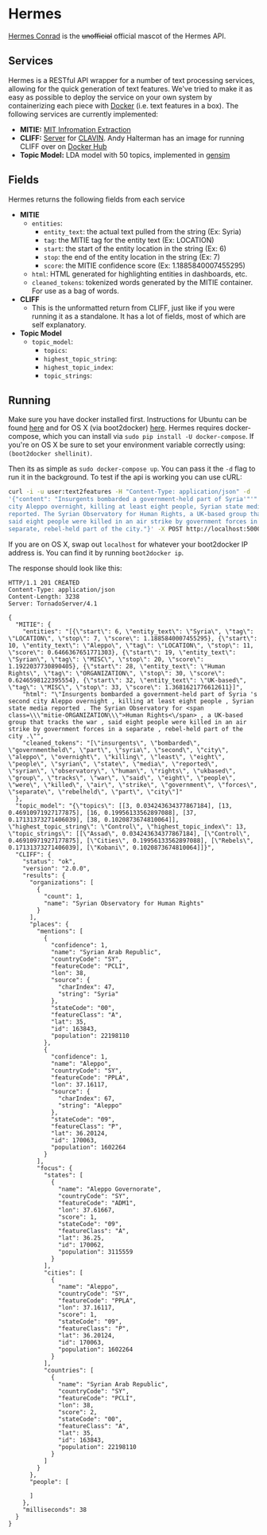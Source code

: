 # Hermes 

[Hermes Conrad](http://futurama.wikia.com/wiki/Hermes_Conrad) is the ~~unofficial~~ official
mascot of the Hermes API.

## Services

Hermes is a RESTful API wrapper for a number of text processing
services, allowing for the quick generation of text features. We've tried to
make it as easy as possible to deploy the service on your own system by
containerizing each piece with [Docker](https://www.docker.com/whatisdocker/) (i.e. text
features in a box). The following services are currently implemented:

- **MITIE:** [MIT Infromation Extraction](https://github.com/mit-nlp/MITIE)
- **CLIFF:** [Server](https://github.com/c4fcm/CLIFF) for
    [CLAVIN](https://github.com/Berico-Technologies/CLAVIN/tree/stable/1.1.x).
    Andy Halterman has an image for running CLIFF over on [Docker
    Hub](https://registry.hub.docker.com/u/ahalterman/cliff/)
- **Topic Model:** LDA model with 50 topics, implemented in
    [gensim](https://radimrehurek.com/gensim/)

## Fields

Hermes returns the following fields from each service

- **MITIE**
    - `entities`:
        - `entity_text`: the actual text pulled from the string (Ex: Syria)
        - `tag`: the MITIE tag for the entity text (Ex: LOCATION)
        - `start`: the start of the entity location in the string (Ex: 6)
        - `stop`: the end of the entity location in the string (Ex: 7)
        - `score`: the MITIE confidence score (Ex: 1.1885840007455295)
    - `html`: HTML generated for highlighting entities in dashboards, etc.
    - `cleaned_tokens`: tokenized words generated by the MITIE container.
        For use as a bag of words.
- **CLIFF**
    - This is the unformatted return from CLIFF, just like if you were running
        it as a standalone. It has a lot of fields, most of which are self
        explanatory.
- **Topic Model**
    - `topic_model`:
        - `topics`:
        - `highest_topic_string`:
        - `highest_topic_index`:
        - `topic_strings`:

## Running

Make sure you have docker installed first. Instructions for Ubuntu can be found
[here](http://docs.docker.com/installation/ubuntulinux/) and for OS X (via
boot2docker) [here](https://docs.docker.com/installation/mac/). Hermes requires
docker-compose, which you can install via `sudo pip install -U docker-compose`.
If you're on OS X be sure to set your environment variable correctly using:
`(boot2docker shellinit)`.

Then its as simple as `sudo docker-compose up`. You can pass it the `-d` flag
to run it in the background. To test if the api is working you can use cURL:

```bash
curl -i -u user:text2features -H "Content-Type: application/json" -d
'{"content": "Insurgents bombarded a government-held part of Syria'"'"'s second
city Aleppo overnight, killing at least eight people, Syrian state media
reported. The Syrian Observatory for Human Rights, a UK-based group that tracks the war,
said eight people were killed in an air strike by government forces in a
separate, rebel-held part of the city."}' -X POST http://localhost:5000/
```

If you are on OS X, swap out `localhost` for whatever your boot2docker IP
address is. You can find it by running `boot2docker ip`.

The response should look like this:

```http
HTTP/1.1 201 CREATED
Content-Type: application/json
Content-Length: 3238
Server: TornadoServer/4.1

{
  "MITIE": {
    "entities": "[{\"start\": 6, \"entity_text\": \"Syria\", \"tag\": \"LOCATION\", \"stop\": 7, \"score\": 1.1885840007455295}, {\"start\": 10, \"entity_text\": \"Aleppo\", \"tag\": \"LOCATION\", \"stop\": 11, \"score\": 0.6466367651771303}, {\"start\": 19, \"entity_text\": \"Syrian\", \"tag\": \"MISC\", \"stop\": 20, \"score\": 1.1922037730890405}, {\"start\": 28, \"entity_text\": \"Human Rights\", \"tag\": \"ORGANIZATION\", \"stop\": 30, \"score\": 0.6246598122395554}, {\"start\": 32, \"entity_text\": \"UK-based\", \"tag\": \"MISC\", \"stop\": 33, \"score\": 1.3681621776612611}]",
    "html": "\"Insurgents bombarded a government-held part of Syria 's second city Aleppo overnight , killing at least eight people , Syrian state media reported . The Syrian Observatory for <span class=\\\"mitie-ORGANIZATION\\\">Human Rights<\/span> , a UK-based group that tracks the war , said eight people were killed in an air strike by government forces in a separate , rebel-held part of the city .\"",
    "cleaned_tokens": "[\"insurgents\", \"bombarded\", \"governmentheld\", \"part\", \"syria\", \"second\", \"city\", \"aleppo\", \"overnight\", \"killing\", \"least\", \"eight\", \"people\", \"syrian\", \"state\", \"media\", \"reported\", \"syrian\", \"observatory\", \"human\", \"rights\", \"ukbased\", \"group\", \"tracks\", \"war\", \"said\", \"eight\", \"people\", \"were\", \"killed\", \"air\", \"strike\", \"government\", \"forces\", \"separate\", \"rebelheld\", \"part\", \"city\"]"
  },
  "topic_model": "{\"topics\": [[3, 0.034243634377867184], [13, 0.46910971927177875], [16, 0.19956133562897088], [37, 0.17131373271406039], [38, 0.1020873674810064]], \"highest_topic_string\": \"Control\", \"highest_topic_index\": 13, \"topic_strings\": [[\"Assad\", 0.034243634377867184], [\"Control\", 0.46910971927177875], [\"Cities\", 0.19956133562897088], [\"Rebels\", 0.17131373271406039], [\"Kobani\", 0.1020873674810064]]}",
  "CLIFF": {
    "status": "ok",
    "version": "2.0.0",
    "results": {
      "organizations": [
        {
          "count": 1,
          "name": "Syrian Observatory for Human Rights"
        }
      ],
      "places": {
        "mentions": [
          {
            "confidence": 1,
            "name": "Syrian Arab Republic",
            "countryCode": "SY",
            "featureCode": "PCLI",
            "lon": 38,
            "source": {
              "charIndex": 47,
              "string": "Syria"
            },
            "stateCode": "00",
            "featureClass": "A",
            "lat": 35,
            "id": 163843,
            "population": 22198110
          },
          {
            "confidence": 1,
            "name": "Aleppo",
            "countryCode": "SY",
            "featureCode": "PPLA",
            "lon": 37.16117,
            "source": {
              "charIndex": 67,
              "string": "Aleppo"
            },
            "stateCode": "09",
            "featureClass": "P",
            "lat": 36.20124,
            "id": 170063,
            "population": 1602264
          }
        ],
        "focus": {
          "states": [
            {
              "name": "Aleppo Governorate",
              "countryCode": "SY",
              "featureCode": "ADM1",
              "lon": 37.61667,
              "score": 1,
              "stateCode": "09",
              "featureClass": "A",
              "lat": 36.25,
              "id": 170062,
              "population": 3115559
            }
          ],
          "cities": [
            {
              "name": "Aleppo",
              "countryCode": "SY",
              "featureCode": "PPLA",
              "lon": 37.16117,
              "score": 1,
              "stateCode": "09",
              "featureClass": "P",
              "lat": 36.20124,
              "id": 170063,
              "population": 1602264
            }
          ],
          "countries": [
            {
              "name": "Syrian Arab Republic",
              "countryCode": "SY",
              "featureCode": "PCLI",
              "lon": 38,
              "score": 2,
              "stateCode": "00",
              "featureClass": "A",
              "lat": 35,
              "id": 163843,
              "population": 22198110
            }
          ]
        }
      },
      "people": [
        
      ]
    },
    "milliseconds": 38
  }
}
```
